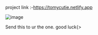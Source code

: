 project link :-https://tomycutie.netlify.app

![image](https://github.com/yeti1o3/NO_TO_NO/assets/90787719/d55cadb5-6d67-45a7-ad24-6e1d0acb4a61)

Send this to ur the one.
good luck{>
